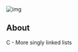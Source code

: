 ![img](https://assets.imaginablefutures.com/media/images/ALX_Logo.max-200x150.png)

## About

C - More singly linked lists
